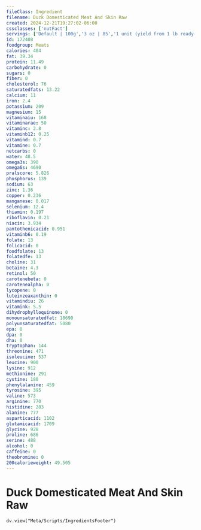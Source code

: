 ```yaml
---
fileClass: Ingredient
filename: Duck Domesticated Meat And Skin Raw
created: 2024-12-21T19:27:02-06:00
cssclasses: ['nutFact']
servings: ['Default | 100g','3 oz | 85','1 unit (yield from 1 lb ready-to-cook duck) | 287','1/2 duck | 634']
id: 172408
foodgroup: Meats
calories: 404
fat: 39.34
protein: 11.49
carbohydrate: 0
sugars: 0
fiber: 0
cholesterol: 76
saturatedfats: 13.22
calcium: 11
iron: 2.4
potassium: 209
magnesium: 15
vitaminaiu: 168
vitaminarae: 50
vitaminc: 2.8
vitaminb12: 0.25
vitamind: 0.7
vitamine: 0.7
netcarbs: 0
water: 48.5
omega3s: 390
omega6s: 4690
pralscore: 5.826
phosphorus: 139
sodium: 63
zinc: 1.36
copper: 0.236
manganese: 0.017
selenium: 12.4
thiamin: 0.197
riboflavin: 0.21
niacin: 3.934
pantothenicacid: 0.951
vitaminb6: 0.19
folate: 13
folicacid: 0
foodfolate: 13
folatedfe: 13
choline: 31
betaine: 4.3
retinol: 50
carotenebeta: 0
carotenealpha: 0
lycopene: 0
luteinzeaxanthin: 0
vitamindiu: 26
vitamink: 5.5
dihydrophylloquinone: 0
monounsaturatedfat: 18690
polyunsaturatedfat: 5080
epa: 0
dpa: 0
dha: 0
tryptophan: 144
threonine: 471
isoleucine: 537
leucine: 900
lysine: 912
methionine: 291
cystine: 180
phenylalanine: 459
tyrosine: 395
valine: 573
arginine: 770
histidine: 283
alanine: 777
asparticacid: 1102
glutamicacid: 1709
glycine: 928
proline: 686
serine: 488
alcohol: 0
caffeine: 0
theobromine: 0
200calorieweight: 49.505
---
```


# Duck Domesticated Meat And Skin Raw

```dataviewjs
dv.view("Meta/Scripts/IngredientsFooter")
```